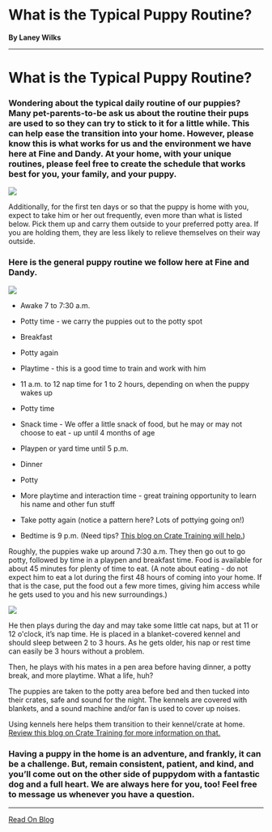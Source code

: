 # What is the Typical Puppy Routine?

**By Laney Wilks**

---

# What is the Typical Puppy Routine?

### Wondering about the typical daily routine of our puppies? Many pet-parents-to-be ask us about the routine their pups are used to so they can try to stick to it for a little while. This can help ease the transition into your home. However, please know this is what works for us and the environment we have here at Fine and Dandy. At your home, with your unique routines, please feel free to create the schedule that works best for you, your family, and your puppy.

![](https://static.wixstatic.com/media/5642d8_15d2e15166134437ba47c620afd68d38~mv2.jpg/v1/fill/w_390,h_428,al_c,q_80,usm_0.66_1.00_0.01,enc_auto/5642d8_15d2e15166134437ba47c620afd68d38~mv2.jpg)

Additionally, for the first ten days or so that the puppy is home with you, expect to take him or her out frequently, even more than what is listed below. Pick them up and carry them outside to your preferred potty area. If you are holding them, they are less likely to relieve themselves on their way outside.  

### Here is the general puppy routine we follow here at Fine and Dandy.

![](https://static.wixstatic.com/media/836c3fa25f0f48479b5b99a16aa25b13.png/v1/fill/w_532,h_532,al_c,lg_1,q_85,enc_auto/836c3fa25f0f48479b5b99a16aa25b13.png)

  

-   Awake 7 to 7:30 a.m.
    
-   Potty time - we carry the puppies out to the potty spot
    
-   Breakfast
    
-   Potty again
    
-   Playtime - this is a good time to train and work with him
    
-   11 a.m. to 12 nap time for 1 to 2 hours, depending on when the puppy wakes up
    
-   Potty time
    
-   Snack time - We offer a little snack of food, but he may or may not choose to eat - up until 4 months of age
    
-   Playpen or yard time until 5 p.m.
    
-   Dinner
    
-   Potty
    
-   More playtime and interaction time - great training opportunity to learn his name and other fun stuff
    
-   Take potty again (notice a pattern here? Lots of pottying going on!)
    
-   Bedtime is 9 p.m. (Need tips? [<u style="text-decoration: underline;"><span>This blog on Crate Training will help.</span></u>](https://www.fineanddandyaussiedoodles.com/post/let-s-talk-crate-training))
    

Roughly, the puppies wake up around 7:30 a.m. They then go out to go potty, followed by time in a playpen and breakfast time. Food is available for about 45 minutes for plenty of time to eat. (A note about eating - do not expect him to eat a lot during the first 48 hours of coming into your home. If that is the case, put the food out a few more times, giving him access while he gets used to you and his new surroundings.)

![](https://static.wixstatic.com/media/4917f1_6290ca9142734383936048391fc16cb4~mv2.jpg/v1/fill/w_620,h_954,al_c,q_85,usm_0.66_1.00_0.01,enc_auto/4917f1_6290ca9142734383936048391fc16cb4~mv2.jpg)

He then plays during the day and may take some little cat naps, but at 11 or 12 o'clock, it’s nap time. He is placed in a blanket-covered kennel and should sleep between 2 to 3 hours. As he gets older, his nap or rest time can easily be 3 hours without a problem.

Then, he plays with his mates in a pen area before having dinner, a potty break, and more playtime. What a life, huh?

The puppies are taken to the potty area before bed and then tucked into their crates, safe and sound for the night. The kennels are covered with blankets, and a sound machine and/or fan is used to cover up noises.

Using kennels here helps them transition to their kennel/crate at home. [<u style="text-decoration: underline;"><span>Review this blog on Crate Training for more information on that.</span></u>](https://www.fineanddandyaussiedoodles.com/post/let-s-talk-crate-training)

### Having a puppy in the home is an adventure, and frankly, it can be a challenge. But, remain consistent, patient, and kind, and you’ll come out on the other side of puppydom with a fantastic dog and a full heart. We are always here for you, too! Feel free to message us whenever you have a question.

---

[Read On Blog](https://www.fineanddandyaussiedoodles.com/post/what-is-the-typical-puppy-routine)